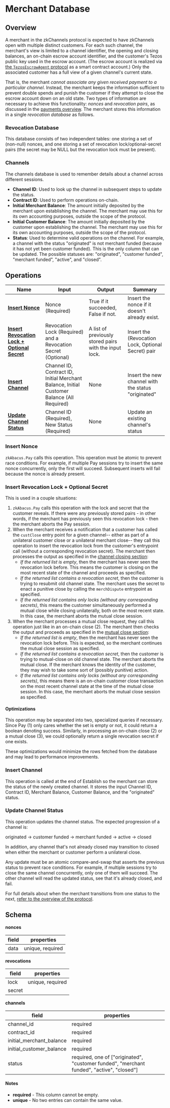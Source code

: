 # Merchant Database

## Overview
A merchant in the zkChannels protocol is expected to have zkChannels open with multiple distinct customers. For each such channel, the merchant's view is limited to a channel identifier, the opening and closing balances, an on-chain escrow account identifier, and the customer's Tezos public key used in the escrow account. (The escrow account is realized via [the `TezosEscrowAgent` protocol](5-tezos-escrowagent.md) as a smart contract account.) Only the associated customer has a full view of a given channel's current state.

That is, the merchant _cannot associate any given received payment to a particular channel_. Instead, the merchant keeps the information sufficient to prevent double spends and punish the customer if they attempt to close the escrow account down on an old state. Two types of information are necessary to achieve this functionality: _nonces_ and _revocation pairs_, as discussed in the [payments overview](0-overview-and-index.md#channel-payments). The merchant stores this information in a single _revocation database_ as follows.

### Revocation Database

This database consists of two independent tables: one storing a set of
(non-null) nonces, and one storing a set of revocation lock/optional-secret
pairs (the secret may be NULL but the revocation lock must be present).

### Channels

The channels database is used to remember details about a channel across
different sessions.

- **Channel ID**: Used to look up the channel in subsequent steps to update the
  status.
- **Contract ID**: Used to perform operations on-chain.
- **Initial Merchant Balance**: The amount initially deposited by the merchant
  upon establishing the channel. The merchant may use this for its own
  accounting purposes, outside the scope of the protocol.
- **Initial Customer Balance**: The amount initially deposited by the customer
  upon establishing the channel. The merchant may use this for its own
  accounting purposes, outside the scope of the protocol.
- **Status**: Used to determine valid operations on the channel. For example,
  a channel with the status "originated" is not merchant funded (because it has
  not yet been customer funded). This is the only column that can be updated.
  The possible statuses are: "originated", "customer funded", "merchant
  funded", "active", and "closed".

## Operations

| Name                                                           | Input                                                                                      | Output                                                 | Summary                                             |
| -------------------------------------------------------------- | ------------------------------------------------------------------------------------------ | ------------------------------------------------------ | --------------------------------------------------- |
| [**Insert Nonce**][insert_nonce]                               | Nonce (Required)                                                                           | True if it succeeded, False if not.                    | Insert the nonce if it doesn't already exist.       |
| [**Insert Revocation Lock + Optional Secret**][insert_revlock] | Revocation Lock (Required) and a Revocation Secret (Optional)                              | A list of previously stored pairs with the input lock. | Insert the (Revocation Lock, Optional Secret) pair  |
| [**Insert Channel**][insert_channel]                           | Channel ID, Contract ID, Initial Merchant Balance, Initial Customer Balance (All Required) | None                                                   | Insert the new channel with the status "originated" |
| [**Update Channel Status**][update_channel_status]             | Channel ID (Required), New Status (Required)                                               | None                                                   | Update an existing channel's status                 |

[insert_nonce]: #insert-nonce
[insert_revlock]: #insert-revocation-lock--optional-secret
[insert_channel]: #insert-channel
[update_channel_status]: #update-channel-status

### Insert Nonce

`zkAbacus.Pay` calls this operation. This operation must be atomic to prevent
race conditions. For example, if multiple Pay sessions try to insert the same
nonce concurrently, only the first will succeed. Subsequent inserts will fail
because the nonce is already present.

### Insert Revocation Lock + Optional Secret

This is used in a couple situations:

1. `zkAbacus.Pay` calls this operation with the lock and secret that the
   customer reveals. If there were any previously stored pairs - in other
   words, if the merchant has previously seen this revocation lock - then the
   merchant aborts the Pay session.
2. When the merchant receives a notification that a customer has called the
   `custClose` entry point for a given channel-- either as part of a unilateral
   customer close or a unilateral merchant close-- they call this operation to
   insert the revocation lock from the customer's entrypoint call (without a
   corresponding revocation secret). The merchant then processes the output as
   specified in the [channel closing section](4-channel-closure.md):
   - _If the returned list is empty_, then the merchant has never seen the
     revocation lock before. This means the customer is closing on the most
     recent state of the channel and proceeds as specified.
   - _If the returned list contains a revocation secret_, then the customer is
     trying to resubmit old channel state. The merchant uses the secret to
     enact a punitive close by calling the `merchDispute` entrypoint as specified.
   - _If the returned list contains only locks (without any corresponding
     secrets)_, this means the customer simultaneously performed a mutual
     close while closing unilaterally, both on the most recent state. In this
     case, the merchant aborts the mutual close session.
3. When the merchant processes a mutual close request, they call this operation
   just like in an on-chain close (2). The merchant then checks the output and
   proceeds as specified in the [mutual close
   section](4-channel-closure.md#mutual-close):
   - _If the returned list is empty_, then the merchant has never seen the
     revocation lock before. This is expected, so the merchant continues the
     mutual close session as specified.
   - _If the returned list contains a revocation secret_, then the customer is
     trying to mutual-close on old channel state. The merchant aborts the
     mutual close. If the merchant knows the identity of the customer, they
     may wish to take some sort of (possibly punitive) action.
   - _If the returned list contains only locks (without any corresponding
     secrets)_, this means there is an on-chain customer close transaction on
     the most recent channel state at the time of the mutual close session.
     In this case, the merchant aborts the mutual close session as specified.

#### Optimizations

This operation may be separated into two, specialized queries if necessary. Since
Pay (1) only cares whether the set is empty or not, it could return a boolean
denoting success. Similarly, in processing an on-chain close (2) or a mutual close (3), we
could optionally return a single revocation secret if one exists.

These optimizations would minimize the rows fetched from the database and may
lead to performance improvements.

### Insert Channel

This operation is called at the end of Establish so the merchant can store the
status of the newly created channel. It stores the input Channel ID, Contract
ID, Merchant Balance, Customer Balance, and the "originated" status.

### Update Channel Status

This operation updates the channel status. The expected progression of a
channel is:

originated → customer funded → merchant funded → active → closed

In addition, any channel that's not already closed may transition to closed
when either the merchant or customer perform a unilateral close.

Any update must be an atomic compare-and-swap that asserts the previous status
to prevent race conditions. For example, if multiple sessions try to close the
same channel concurrently, only one of them will succeed. The other channel
will read the updated status, see that it's already closed, and fail.

For full details about when the merchant transitions from one status to the
next, [refer to the overview of the protocol](0-overview-and-index.md).

## Schema

**nonces**

| field | properties       |
| ----- | ---------------- |
| data  | unique, required |

**revocations**

| field  | properties       |
| ------ | ---------------- |
| lock   | unique, required |
| secret |                  |

**channels**

| field                    | properties                                                                                |
| ------------------------ | ----------------------------------------------------------------------------------------- |
| channel_id               | required                                                                                  |
| contract_id              | required                                                                                  |
| initial_merchant_balance | required                                                                                  |
| initial_customer_balance | required                                                                                  |
| status                   | required, one of ["originated", "customer funded", "merchant funded", "active", "closed"] |

#### Notes

- **required** - This column cannot be empty.
- **unique** - No two entries can contain the same value.
